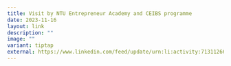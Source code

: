 ```yaml
---
title: Visit by NTU Entrepreneur Academy and CEIBS programme
date: 2023-11-16
layout: link
description: ""
image: ""
variant: tiptap
external: https://www.linkedin.com/feed/update/urn:li:activity:7131126601341140993
---
```

